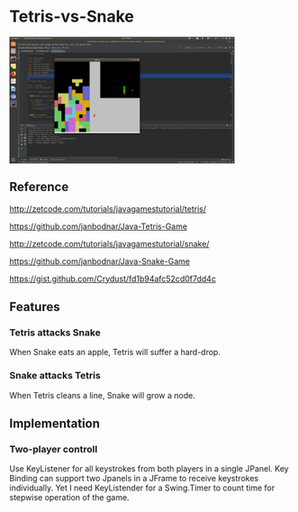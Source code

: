 # Tetris-vs-Snake
<img src="/Screenshot from 2019-10-13 18-29-01 - 1.png" width=400 align="middle">

## Reference
http://zetcode.com/tutorials/javagamestutorial/tetris/ 


https://github.com/janbodnar/Java-Tetris-Game 


http://zetcode.com/tutorials/javagamestutorial/snake/ 


https://github.com/janbodnar/Java-Snake-Game


https://gist.github.com/Crydust/fd1b94afc52cd0f7dd4c


## Features
### Tetris attacks Snake
When Snake eats an apple, Tetris will suffer a hard-drop.

### Snake attacks Tetris
When Tetris cleans a line, Snake will grow a node.

## Implementation
### Two-player controll
Use KeyListener for all keystrokes from both players in a single JPanel. Key Binding can support two Jpanels in a JFrame to receive keystrokes individually. Yet I need KeyListender for a Swing.Timer to count time for stepwise operation of the game.
